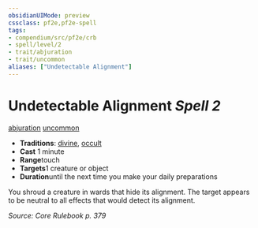 ```yaml
---
obsidianUIMode: preview
cssclass: pf2e,pf2e-spell
tags:
- compendium/src/pf2e/crb
- spell/level/2
- trait/abjuration
- trait/uncommon
aliases: ["Undetectable Alignment"]
---
```

# Undetectable Alignment *Spell 2*   
[abjuration](rules/traits/abjuration.md "Abjuration School Trait")  [uncommon](rules/traits/uncommon.md "Uncommon Rarity Trait")  

- **Traditions**: [divine](rules/traits/divine.md "Divine Tradition Trait"), [occult](rules/traits/occult.md "Occult Tradition Trait")
- **Cast** 1 minute 
- **Range**touch
- **Targets**1 creature or object
- **Duration**until the next time you make your daily preparations

You shroud a creature in wards that hide its alignment. The target appears to be neutral to all effects that would detect its alignment.

*Source: Core Rulebook p. 379*